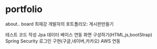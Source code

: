 # portfolio
about.. board 최재강 개발자의 포트폴리오: 게시판만들기

테스트 코드 작성
Jpa 데이터 베이스 연동
화면 구성하기(HTML,js,bootStrap)
Spring Security 로그인 구현(구글,네이버,카카오)
AWS 연동
